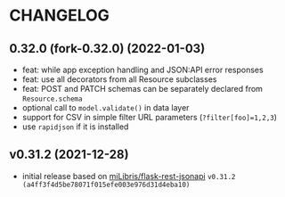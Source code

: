 # CHANGELOG

## 0.32.0 (fork-0.32.0) (2022-01-03)

- feat: while app exception handling and JSON:API error responses
- feat: use all decorators from all Resource subclasses
- feat: POST and PATCH schemas can be separately declared from `Resource.schema`
- optional call to `model.validate()` in data layer
- support for CSV in simple filter URL parameters (`?filter[foo]=1,2,3`)
- use `rapidjson` if it is installed

## v0.31.2 (2021-12-28)

- initial release based on
  [miLibris/flask-rest-jsonapi](https://github.com/miLibris/flask-rest-jsonapi) `v0.31.2
  (a4ff3f4d5be78071f015efe003e976d31d4eba10)`
